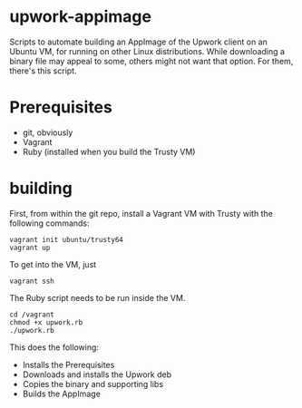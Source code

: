 # upwork-appimage

Scripts to automate building an AppImage of the Upwork client on an Ubuntu VM, for running on other Linux distributions.  While downloading a binary file may appeal to some, others might not want that option.  For them, there's this script.

# Prerequisites

- git, obviously
- Vagrant
- Ruby (installed when you build the Trusty VM)

# building

First, from within the git repo, install a Vagrant VM with Trusty with the following commands:

    vagrant init ubuntu/trusty64
    vagrant up

To get into the VM, just

    vagrant ssh

The Ruby script needs to be run inside the VM.

    cd /vagrant
    chmod +x upwork.rb
    ./upwork.rb

This does the following:

- Installs the Prerequisites
- Downloads and installs the Upwork deb
- Copies the binary and supporting libs
- Builds the AppImage
